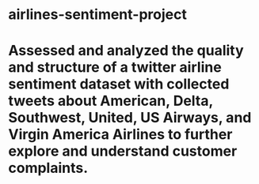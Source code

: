 # airlines-sentiment-project
 
# Assessed and analyzed the quality and structure of a twitter airline sentiment dataset with collected tweets about American, Delta, Southwest, United, US Airways, and Virgin America Airlines to further explore and understand customer complaints.
